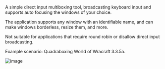 A simple direct input multiboxing tool, broadcasting keyboard input and supports auto focusing the windows of your choice.

The application supports any window with an identifiable name, and can make windows borderless, resize them, and more.

Not suitable for applications that require round robin or disallow direct input broadcasting.

Example scenario: Quadraboxing World of Wracraft 3.3.5a.

![image](https://github.com/user-attachments/assets/f1b6c891-7a65-4ecd-b383-0986be51acf2)
